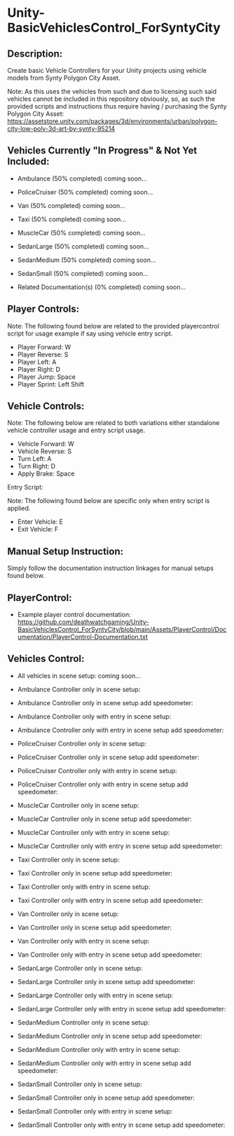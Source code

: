 # Unity-BasicVehiclesControl_ForSyntyCity

Description:
------------


Create basic Vehicle Controllers for your Unity projects using vehicle models
from Synty Polygon City Asset.

 Note: As this uses the vehicles from such and due to licensing such said vehicles cannot be included in this repository obviously, so, as such the provided scripts and instructions thus require having / purchasing the Synty Polygon City Asset: https://assetstore.unity.com/packages/3d/environments/urban/polygon-city-low-poly-3d-art-by-synty-95214



 Vehicles Currently "In Progress" & Not Yet Included:
-----------------------------------------------------

* Ambulance (50% completed) coming soon...
* PoliceCruiser (50% completed) coming soon...
* Van (50% completed) coming soon...
* Taxi (50% completed) coming soon...
* MuscleCar (50% completed) coming soon...
* SedanLarge (50% completed) coming soon...
* SedanMedium (50% completed) coming soon...
* SedanSmall (50% completed) coming soon...

* Related Documentation(s)  (0% completed) coming soon...


Player Controls: 
----------------


  Note: The following found below are related to the provided playercontrol script for usage example if say using vehicle entry script.


* Player Forward:   W
* Player Reverse:   S
* Player Left:      A
* Player Right:     D
* Player Jump:      Space
* Player Sprint:    Left Shift


Vehicle Controls: 
-----------------


  Note: The following below are related to both variations either standalone vehicle controller usage and entry script usage.


* Vehicle Forward:  W
* Vehicle Reverse:  S
* Turn Left:        A
* Turn Right:       D
* Apply Brake:      Space


Entry Script: 


  Note: The following found below are specific only when entry script is applied.


* Enter Vehicle:    E
* Exit Vehicle:     F

Manual Setup Instruction:
-------------------------

Simply follow the documentation instruction linkages for manual setups found below.


PlayerControl:
--------------

* Example player control documentation: https://github.com/deathwatchgaming/Unity-BasicVehiclesControl_ForSyntyCity/blob/main/Assets/PlayerControl/Documentation/PlayerControl-Documentation.txt


Vehicles Control:
-----------------


* All vehicles in scene setup: coming soon...

* Ambulance Controller only in scene setup:

* Ambulance Controller only in scene setup add speedometer:

* Ambulance Controller only with entry in scene setup:

* Ambulance Controller only with entry in scene setup add speedometer:

* PoliceCruiser Controller only in scene setup:

* PoliceCruiser Controller only in scene setup add speedometer:

* PoliceCruiser Controller only with entry in scene setup:

* PoliceCruiser Controller only with entry in scene setup add speedometer:

* MuscleCar Controller only in scene setup:

* MuscleCar Controller only in scene setup add speedometer:

* MuscleCar Controller only with entry in scene setup:

* MuscleCar Controller only with entry in scene setup add speedometer:

* Taxi Controller only in scene setup:

* Taxi Controller only in scene setup add speedometer:

* Taxi Controller only with entry in scene setup:

* Taxi Controller only with entry in scene setup add speedometer:

* Van Controller only in scene setup:

* Van Controller only in scene setup add speedometer:

* Van Controller only with entry in scene setup:

* Van Controller only with entry in scene setup add speedometer:

* SedanLarge Controller only in scene setup:

* SedanLarge Controller only in scene setup add speedometer:

* SedanLarge Controller only with entry in scene setup:

* SedanLarge Controller only with entry in scene setup add speedometer:

* SedanMedium Controller only in scene setup:

* SedanMedium Controller only in scene setup add speedometer:

* SedanMedium Controller only with entry in scene setup:

* SedanMedium Controller only with entry in scene setup add speedometer:

* SedanSmall Controller only in scene setup:

* SedanSmall Controller only in scene setup add speedometer:

* SedanSmall Controller only with entry in scene setup:

* SedanSmall Controller only with entry in scene setup add speedometer:

